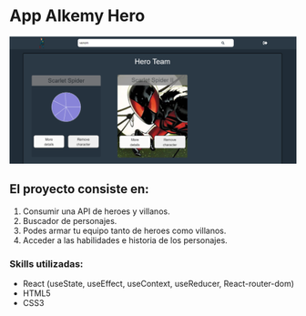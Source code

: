 # App Alkemy Hero

![App React Alkemy](https://github.com/EmilianoGorgellon/EmilianoGorgellon.github.io/blob/master/assets/images/proyecto-2.PNG?raw=true "App React Alkemy")

## El proyecto consiste en: 
1. Consumir una API de heroes y villanos.
2. Buscador de personajes.
3. Podes armar tu equipo tanto de heroes como villanos.
4. Acceder a las habilidades e historia de los personajes.

### Skills utilizadas:
- React (useState, useEffect, useContext, useReducer, React-router-dom)
- HTML5
- CSS3
